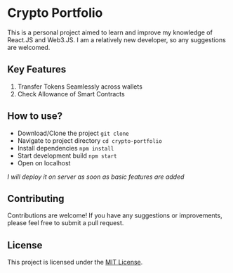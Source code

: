 # Crypto Portfolio

This is a personal project aimed to learn and improve my knowledge of React.JS and Web3.JS. I am a relatively new developer, so any suggestions are welcomed.

## Key Features

1. Transfer Tokens Seamlessly across wallets
2. Check Allowance of Smart Contracts

## How to use?

- Download/Clone the project
  `git clone`
- Navigate to project directory
  `cd crypto-portfolio`
- Install dependencies
  `npm install`
- Start development build
  `npm start`
- Open on localhost

_I will deploy it on server as soon as basic features are added_

## Contributing

Contributions are welcome! If you have any suggestions or improvements, please feel free to submit a pull request.

## License

This project is licensed under the [MIT License](https://opensource.org/licenses/MIT).
